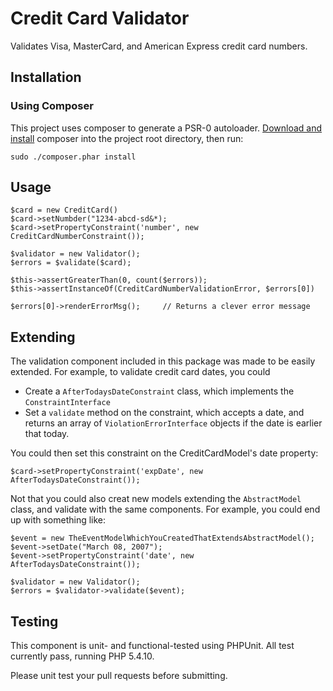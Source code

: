 # Credit Card Validator

Validates Visa, MasterCard, and American Express credit card numbers.


## Installation

### Using Composer

This project uses composer to generate a PSR-0 autoloader. [Download and install](http://getcomposer.org) composer into the project root directory, then run:

```
sudo ./composer.phar install
```


## Usage

```
$card = new CreditCard()
$card->setNumbder("1234-abcd-sd&*);
$card->setPropertyConstraint('number', new CreditCardNumberConstraint());

$validator = new Validator();
$errors = $validate($card);

$this->assertGreaterThan(0, count($errors));
$this->assertInstanceOf(CreditCardNumberValidationError, $errors[0])

$errors[0]->renderErrorMsg();     // Returns a clever error message
```

## Extending

The validation component included in this package was made to be easily extended. For example, to validate credit card dates, you could

* Create a `AfterTodaysDateConstraint` class, which implements the `ConstraintInterface`
* Set a `validate` method on the constraint, which accepts a date, and returns an array of `ViolationErrorInterface` objects if the date is earlier that today.

You could then set this constraint on the CreditCardModel's date property:

```
$card->setPropertyConstraint('expDate', new AfterTodaysDateConstraint());
```

Not that you could also creat new models extending the `AbstractModel` class, and validate with the same components. For example, you could end up with something like:

```
$event = new TheEventModelWhichYouCreatedThatExtendsAbstractModel();
$event->setDate("March 08, 2007");
$event->setPropertyConstraint('date', new AfterTodaysDateConstraint());

$validator = new Validator();
$errors = $validator->validate($event);

```

## Testing

This component is unit- and functional-tested using PHPUnit. All test currently pass, running PHP 5.4.10. 

Please unit test your pull requests before submitting.